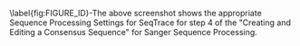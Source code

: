 \label{fig:FIGURE_ID}-The above screenshot shows the appropriate Sequence Processing Settings for SeqTrace for step 4 of the "Creating and Editing a Consensus Sequence" for Sanger Sequence Processing. 